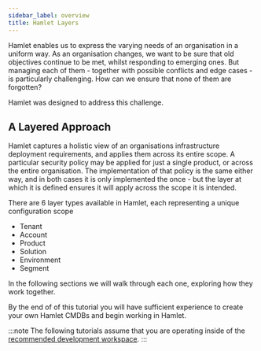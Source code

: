 ```yaml
---
sidebar_label: overview
title: Hamlet Layers
---
```

Hamlet enables us to express the varying needs of an organisation in a uniform way. As an organisation changes, we want to be sure that old objectives continue to be met, whilst responding to emerging ones. But managing each of them - together with possible conflicts and edge cases - is particularly challenging. How can we ensure that none of them are forgotten?

Hamlet was designed to address this challenge.

## A Layered Approach

Hamlet captures a holistic view of an organisations infrastructure deployment requirements, and applies them across its entire scope. A particular security policy may be applied for just a single product, or across the entire organisation. The implementation of that policy is the same either way, and in both cases it is only implemented the once - but the layer at which it is defined ensures it will apply across the scope it is intended.

There are 6 layer types available in Hamlet, each representing a unique configuration scope

- Tenant
- Account
- Product
- Solution
- Environment
- Segment

In the following sections we will walk through each one, exploring how they work together.

By the end of of this tutorial you will have sufficient experience to create your own Hamlet CMDBs and begin working in Hamlet.

:::note
The following tutorials assume that you are operating inside of the [recommended development workspace](../workspace).
:::
